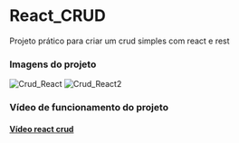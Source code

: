 # React_CRUD
Projeto prático para criar um crud simples com react e rest

### Imagens do projeto

![Crud_React](https://user-images.githubusercontent.com/44882375/118825480-19598d00-b891-11eb-858f-2cbb5e703ec6.png)
![Crud_React2](https://user-images.githubusercontent.com/44882375/118825499-1e1e4100-b891-11eb-9fa4-bcaedacc7a0b.png)

### Vídeo de funcionamento do projeto
#### [Vídeo react crud](https://drive.google.com/file/d/1xT-Qyf_39BYJk3bsfwct3UHT8kbXiz_O/view?usp=sharing)
